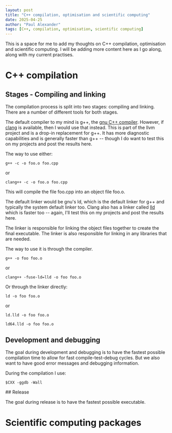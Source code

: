 ```yaml
---
layout: post
title: "C++ compilation, optimisation and scientific computing"
date: 2025-04-25
author: "Paul Alexander"
tags: [C++, compilation, optimisation, scientific computing]
---
```


This is a space for me to add my thoughts on C++ compilation, optimisation and scientific computing.
I will be adding more content here as I go along, along with my current practises.


# C++ compilation

## Stages - Compiling and linking

The compilation process is split into two stages: compiling and linking.
There are a number of different tools for both stages.

The default compiler to my mind is g++, the [gnu C++ compiler](https://gcc.gnu.org/).
However, if [clang](https://clang.llvm.org/) is available, then I would use that instead.
This is part of the llvm project and is a drop-in replacement for g++.
It has more diagnostic capabilities and is generally faster than g++ -- though I do want to test this on my projects and post the results here.

The way to use either:
```
g++ -c -o foo.o foo.cpp
```
or
```
clang++ -c -o foo.o foo.cpp
```
This will compile the file foo.cpp into an object file foo.o.


The default linker would be gnu's ld, which is the default linker for g++ and typically the system default linker too.
Clang also has a linker called [lld](https://lld.llvm.org/) which is faster too -- again, I'll test this on my projects and post the results here.

The linker is responsible for linking the object files together to create the final executable.
The linker is also responsible for linking in any libraries that are needed.

The way to use it is through the compiler.
```
g++ -o foo foo.o
```
or
```
clang++ -fuse-ld=lld -o foo foo.o
```

Or through the linker directly:
```
ld -o foo foo.o
```
or
``` 
ld.lld -o foo foo.o 
```
```
ld64.lld -o foo foo.o 
```


## Development and debugging

The goal during development and debugging is to have the fastest possible compilation time to allow for fast compile-test-debug cycles.
But we also want to have good error messages and debugging information.

During the compilation I use:
```
$CXX -ggdb -Wall
```

## Release

The goal during release is to have the fastest possible executable.

# Scientific computing packages


